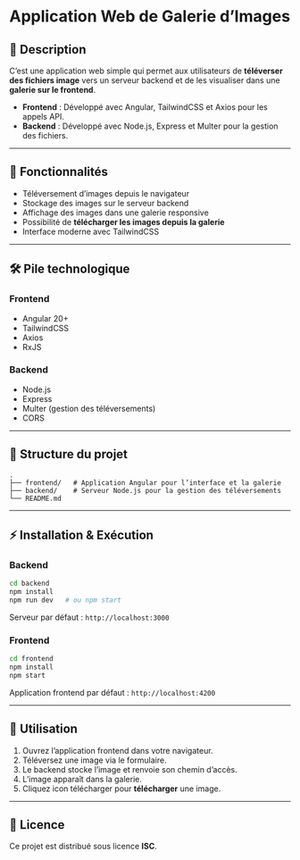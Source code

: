 # Application Web de Galerie d’Images

## 📌 Description

C’est une application web simple qui permet aux utilisateurs de **téléverser des fichiers image** vers un serveur backend et de les visualiser dans une **galerie sur le frontend**.

- **Frontend** : Développé avec Angular, TailwindCSS et Axios pour les appels API.
- **Backend** : Développé avec Node.js, Express et Multer pour la gestion des fichiers.

---

## 🚀 Fonctionnalités

- Téléversement d’images depuis le navigateur
- Stockage des images sur le serveur backend
- Affichage des images dans une galerie responsive
- Possibilité de **télécharger les images depuis la galerie**
- Interface moderne avec TailwindCSS

---

## 🛠️ Pile technologique

### Frontend

- Angular 20+
- TailwindCSS
- Axios
- RxJS

### Backend

- Node.js
- Express
- Multer (gestion des téléversements)
- CORS

---

## 📂 Structure du projet

```
.
├── frontend/   # Application Angular pour l’interface et la galerie
├── backend/    # Serveur Node.js pour la gestion des téléversements
└── README.md
```

---

## ⚡ Installation & Exécution

### Backend

```bash
cd backend
npm install
npm run dev   # ou npm start
```

Serveur par défaut : `http://localhost:3000`

### Frontend

```bash
cd frontend
npm install
npm start
```

Application frontend par défaut : `http://localhost:4200`

---

## 📸 Utilisation

1. Ouvrez l’application frontend dans votre navigateur.
2. Téléversez une image via le formulaire.
3. Le backend stocke l’image et renvoie son chemin d’accès.
4. L’image apparaît dans la galerie.
5. Cliquez icon télécharger pour **télécharger** une image.

---

## 📄 Licence

Ce projet est distribué sous licence **ISC**.
